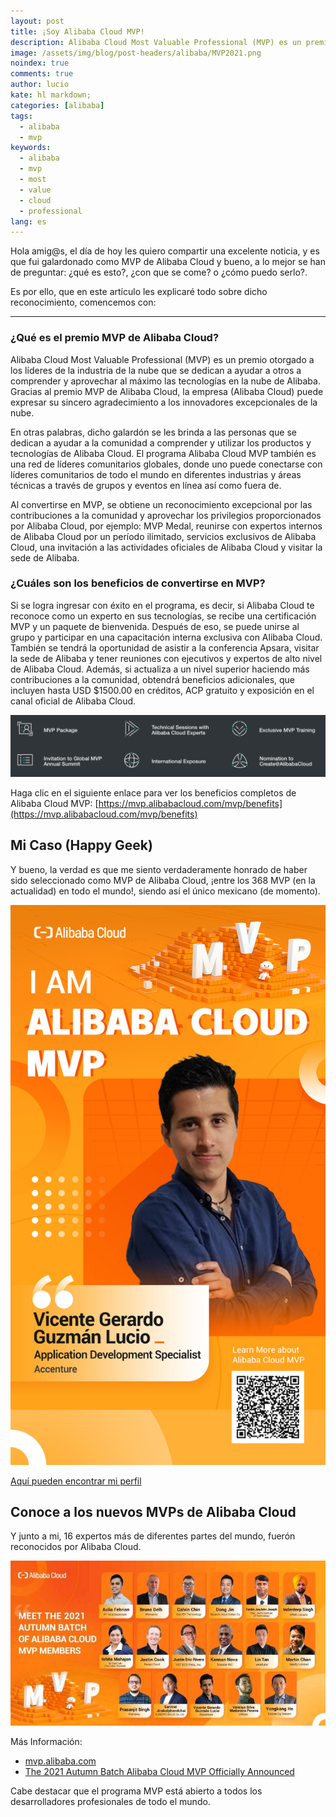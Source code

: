 ```yaml
---
layout: post
title: ¡Soy Alibaba Cloud MVP!
description: Alibaba Cloud Most Valuable Professional (MVP) es un premio para líderes de opinión que se dedican a ayudar a otros a comprender y utilizar completamente las tecnologías de Alibaba Cloud.
image: /assets/img/blog/post-headers/alibaba/MVP2021.png
noindex: true
comments: true
author: lucio
kate: hl markdown;
categories: [alibaba]
tags:
  - alibaba
  - mvp
keywords:
  - alibaba
  - mvp
  - most
  - value
  - cloud
  - professional
lang: es
---
```


Hola amig@s, el día de hoy les quiero compartir una excelente noticia, y es que fui galardonado como MVP de Alibaba Cloud y bueno, a lo mejor se han de preguntar: ¿qué es esto?, ¿con que se come? o ¿cómo puedo serlo?. 

Es por ello, que en este artículo les explicaré todo sobre dicho reconocimiento, comencemos con:
 
 --------------------------------------------------------------------------------------

### ¿Qué es el premio MVP de Alibaba Cloud?

Alibaba Cloud Most Valuable Professional (MVP) es un premio otorgado a los líderes de la industria de la nube que se dedican a ayudar a otros a comprender y aprovechar al máximo las tecnologías en la nube de Alibaba. Gracias al premio MVP de Alibaba Cloud, la empresa (Alibaba Cloud) puede expresar su sincero agradecimiento a los innovadores excepcionales de la nube.

En otras palabras, dicho galardón se les brinda a las personas que se dedican a ayudar a la comunidad a comprender y utilizar los productos y tecnologías de Alibaba Cloud. El programa Alibaba Cloud MVP también es una red de líderes comunitarios globales, donde uno puede conectarse con líderes comunitarios de todo el mundo en diferentes industrias y áreas técnicas a través de grupos y eventos en línea así como fuera de.

Al convertirse en MVP, se obtiene un reconocimiento excepcional por las contribuciones a la comunidad y aprovechar los privilegios proporcionados por Alibaba Cloud, por ejemplo: MVP Medal, reunirse con expertos internos de Alibaba Cloud por un período ilimitado, servicios exclusivos de Alibaba Cloud, una invitación a las actividades oficiales de Alibaba Cloud y visitar la sede de Alibaba.

### ¿Cuáles son los beneficios de convertirse en MVP?

Si se logra ingresar con éxito en el programa, es decir, si Alibaba Cloud te reconoce como un experto en sus tecnologías, se recibe una certificación MVP y un paquete de bienvenida. Después de eso, se puede unirse al grupo y participar en una capacitación interna exclusiva con Alibaba Cloud. También se tendrá la oportunidad de asistir a la conferencia Apsara, visitar la sede de Alibaba y tener reuniones con ejecutivos y expertos de alto nivel de Alibaba Cloud. Además, si actualiza a un nivel superior haciendo más contribuciones a la comunidad, obtendrá beneficios adicionales, que incluyen hasta USD $1500.00 en créditos, ACP gratuito y exposición en el canal oficial de Alibaba Cloud.

![image](/assets/img/blog/tutorials/alibaba/mvp-alibaba/beneficiosMVP.png)

Haga clic en el siguiente enlace para ver los beneficios completos de Alibaba Cloud MVP: [https://mvp.alibabacloud.com/mvp/benefits](https://mvp.alibabacloud.com/mvp/benefits)

## Mi Caso (Happy Geek)

Y bueno, la verdad es que me siento verdaderamente honrado de haber sido seleccionado como MVP de Alibaba Cloud, ¡entre los 368 MVP (en la actualidad) en todo el mundo!, siendo así el único mexicano (de momento).

![image](/assets/img/blog/tutorials/alibaba/mvp-alibaba/MVP-Alibaba-VGGL.jpg)

[Aquí pueden encontrar mi perfil](https://bit.ly/2Wg76rg)

## Conoce a los nuevos MVPs de Alibaba Cloud

Y junto a mi, 16 expertos más de diferentes partes del mundo, fuerón reconocidos por Alibaba Cloud.

![image](/assets/img/blog/tutorials/alibaba/mvp-alibaba/All-MVPS-Alibaba.jpg)

Más Información: 
- [mvp.alibaba.com](https://mvp.alibabacloud.com/)
- [The 2021 Autumn Batch Alibaba Cloud MVP Officially Announced](https://www.alibabacloud.com/blog/598120)

Cabe destacar que el programa MVP está abierto a todos los desarrolladores profesionales de todo el mundo.
